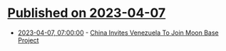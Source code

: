 # [Published on 2023-04-07](index.md)

* [2023-04-07, 07:00:00](https://science.slashdot.org/story/23/04/06/2239227/china-invites-venezuela-to-join-moon-base-project?utm_source=rss1.0mainlinkanon&utm_medium=feed) - [China Invites Venezuela To Join Moon Base Project](https://science.slashdot.org/story/23/04/06/2239227/china-invites-venezuela-to-join-moon-base-project?utm_source=rss1.0mainlinkanon&utm_medium=feed)
